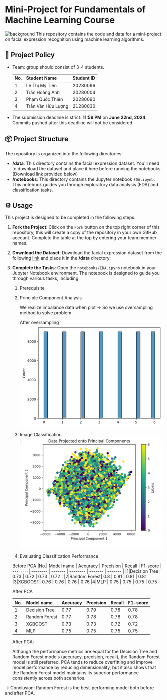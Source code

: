 # Mini-Project for Fundamentals of Machine Learning Course
![background](./materials/ai_wp.jpg)
This repository contains the code and data for a mini-project on facial expression recognition using machine learning algorithms.

## 📑 Project Policy
- Team: group should consist of 3-4 students.

    |No.| Student Name    | Student ID |
    | --------| -------- | ------- |
    |1|Lê Thị Mỹ Tiên| 20280096
    |2|Trần Hoàng Anh| 20280004
    |3|Phạm Quốc Thiện| 20280090
    |4|Trần Văn Hữu Lượng| 21280030

- The submission deadline is strict: **11:59 PM** on **June 22nd, 2024**. Commits pushed after this deadline will not be considered.

## 📦 Project Structure

The repository is organized into the following directories:

- **/data**: This directory contains the facial expression dataset. You'll need to download the dataset and place it here before running the notebooks. (Download link provided below)
- **/notebooks**: This directory contains the Jupyter notebook ```EDA.ipynb```. This notebook guides you through exploratory data analysis (EDA) and classification tasks.

## ⚙️ Usage

This project is designed to be completed in the following steps:

1. **Fork the Project**: Click on the ```Fork``` button on the top right corner of this repository, this will create a copy of the repository in your own GitHub account. Complete the table at the top by entering your team member names.

2. **Download the Dataset**: Download the facial expression dataset from the following [link](https://mega.nz/file/foM2wDaa#GPGyspdUB2WV-fATL-ZvYj3i4FqgbVKyct413gxg3rE) and place it in the **/data** directory:

3. **Complete the Tasks**: Open the ```notebooks/EDA.ipynb``` notebook in your Jupyter Notebook environment. The notebook is designed to guide you through various tasks, including:
    
    1. Prerequisite
    2. Principle Component Analysis
       
       We realize imbalance data when plot -> So we use oversampling method to solve problem
       
       After oversampling
       ![background](oversampling.png)
       
    4. Image Classification
       ![background](image.jpg)
    5. Evaluating Classification Performance

    Before PCA
    |No.| Model name    | Accuracy | Precision | Recall | F1-score
    | --------| -------- | ------- | -------- | ------- | ------- |
    |1|Decision Tree| 0.73 | 0.72 | 0.73 | 0.72 |
    |2|Random Forest| 0.8 |  0.81 | 0.81 | 0.81 
    |3|XGBOOST| 0.76 | 0.76 | 0.76 | 0.76 
    |4|MLP | 0.75 |  0.75 | 0.75 | 0.75

    After PCA

    |No.| Model name    | Accuracy | Precision | Recall | F1-score
    | --------| -------- | ------- | -------- | ------- | ------- |
    |1|Decision Tree| 0.77 | 0.79 | 0.78 | 0.78 |
    |2|Random Forest| 0.77 |  0.78 | 0.78 | 0.78 
    |3|XGBOOST| 0.73 | 0.73 | 0.72 | 0.72 
    |4|MLP | 0.75 |  0.75 | 0.75 | 0.75



   After PCA:
   
    Although the performance metrics are equal for the Decision Tree and Random Forest models (accuracy, precision, recall), the Random Forest model is still 
    preferred. PCA tends to reduce overfitting and improve model performance by reducing dimensionality, but it also shows that the Random Forest model maintains its 
    superior performance consistently across both scenarios.
   
-> Conclusion: Random Forest is the best-performing model both before and after PCA.

